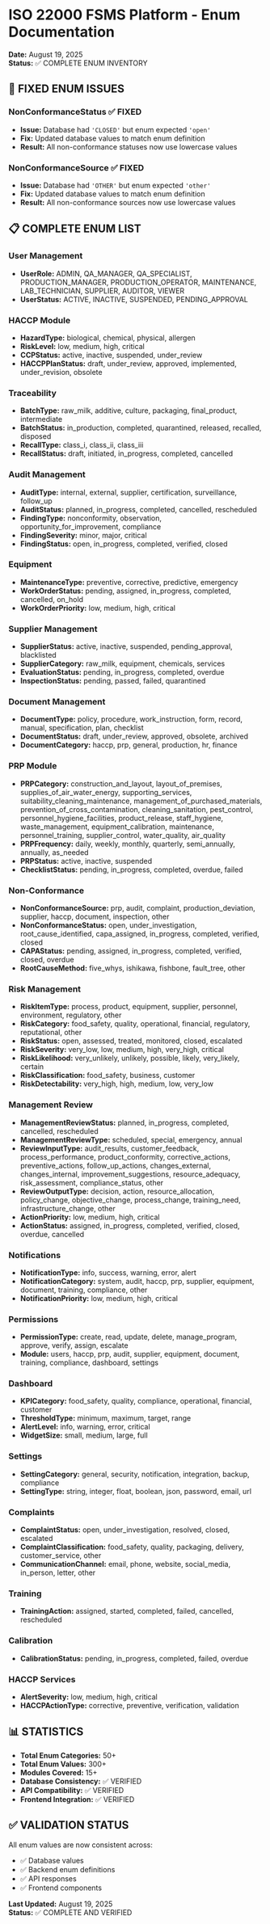# ISO 22000 FSMS Platform - Enum Documentation

**Date:** August 19, 2025  
**Status:** ✅ COMPLETE ENUM INVENTORY

## 🔧 **FIXED ENUM ISSUES**

### **NonConformanceStatus** ✅ FIXED
- **Issue:** Database had `'CLOSED'` but enum expected `'open'`
- **Fix:** Updated database values to match enum definition
- **Result:** All non-conformance statuses now use lowercase values

### **NonConformanceSource** ✅ FIXED  
- **Issue:** Database had `'OTHER'` but enum expected `'other'`
- **Fix:** Updated database values to match enum definition
- **Result:** All non-conformance sources now use lowercase values

## 📋 **COMPLETE ENUM LIST**

### **User Management**
- **UserRole:** ADMIN, QA_MANAGER, QA_SPECIALIST, PRODUCTION_MANAGER, PRODUCTION_OPERATOR, MAINTENANCE, LAB_TECHNICIAN, SUPPLIER, AUDITOR, VIEWER
- **UserStatus:** ACTIVE, INACTIVE, SUSPENDED, PENDING_APPROVAL

### **HACCP Module**
- **HazardType:** biological, chemical, physical, allergen
- **RiskLevel:** low, medium, high, critical
- **CCPStatus:** active, inactive, suspended, under_review
- **HACCPPlanStatus:** draft, under_review, approved, implemented, under_revision, obsolete

### **Traceability**
- **BatchType:** raw_milk, additive, culture, packaging, final_product, intermediate
- **BatchStatus:** in_production, completed, quarantined, released, recalled, disposed
- **RecallType:** class_i, class_ii, class_iii
- **RecallStatus:** draft, initiated, in_progress, completed, cancelled

### **Audit Management**
- **AuditType:** internal, external, supplier, certification, surveillance, follow_up
- **AuditStatus:** planned, in_progress, completed, cancelled, rescheduled
- **FindingType:** nonconformity, observation, opportunity_for_improvement, compliance
- **FindingSeverity:** minor, major, critical
- **FindingStatus:** open, in_progress, completed, verified, closed

### **Equipment**
- **MaintenanceType:** preventive, corrective, predictive, emergency
- **WorkOrderStatus:** pending, assigned, in_progress, completed, cancelled, on_hold
- **WorkOrderPriority:** low, medium, high, critical

### **Supplier Management**
- **SupplierStatus:** active, inactive, suspended, pending_approval, blacklisted
- **SupplierCategory:** raw_milk, equipment, chemicals, services
- **EvaluationStatus:** pending, in_progress, completed, overdue
- **InspectionStatus:** pending, passed, failed, quarantined

### **Document Management**
- **DocumentType:** policy, procedure, work_instruction, form, record, manual, specification, plan, checklist
- **DocumentStatus:** draft, under_review, approved, obsolete, archived
- **DocumentCategory:** haccp, prp, general, production, hr, finance

### **PRP Module**
- **PRPCategory:** construction_and_layout, layout_of_premises, supplies_of_air_water_energy, supporting_services, suitability_cleaning_maintenance, management_of_purchased_materials, prevention_of_cross_contamination, cleaning_sanitation, pest_control, personnel_hygiene_facilities, product_release, staff_hygiene, waste_management, equipment_calibration, maintenance, personnel_training, supplier_control, water_quality, air_quality
- **PRPFrequency:** daily, weekly, monthly, quarterly, semi_annually, annually, as_needed
- **PRPStatus:** active, inactive, suspended
- **ChecklistStatus:** pending, in_progress, completed, overdue, failed

### **Non-Conformance**
- **NonConformanceSource:** prp, audit, complaint, production_deviation, supplier, haccp, document, inspection, other
- **NonConformanceStatus:** open, under_investigation, root_cause_identified, capa_assigned, in_progress, completed, verified, closed
- **CAPAStatus:** pending, assigned, in_progress, completed, verified, closed, overdue
- **RootCauseMethod:** five_whys, ishikawa, fishbone, fault_tree, other

### **Risk Management**
- **RiskItemType:** process, product, equipment, supplier, personnel, environment, regulatory, other
- **RiskCategory:** food_safety, quality, operational, financial, regulatory, reputational, other
- **RiskStatus:** open, assessed, treated, monitored, closed, escalated
- **RiskSeverity:** very_low, low, medium, high, very_high, critical
- **RiskLikelihood:** very_unlikely, unlikely, possible, likely, very_likely, certain
- **RiskClassification:** food_safety, business, customer
- **RiskDetectability:** very_high, high, medium, low, very_low

### **Management Review**
- **ManagementReviewStatus:** planned, in_progress, completed, cancelled, rescheduled
- **ManagementReviewType:** scheduled, special, emergency, annual
- **ReviewInputType:** audit_results, customer_feedback, process_performance, product_conformity, corrective_actions, preventive_actions, follow_up_actions, changes_external, changes_internal, improvement_suggestions, resource_adequacy, risk_assessment, compliance_status, other
- **ReviewOutputType:** decision, action, resource_allocation, policy_change, objective_change, process_change, training_need, infrastructure_change, other
- **ActionPriority:** low, medium, high, critical
- **ActionStatus:** assigned, in_progress, completed, verified, closed, overdue, cancelled

### **Notifications**
- **NotificationType:** info, success, warning, error, alert
- **NotificationCategory:** system, audit, haccp, prp, supplier, equipment, document, training, compliance, other
- **NotificationPriority:** low, medium, high, critical

### **Permissions**
- **PermissionType:** create, read, update, delete, manage_program, approve, verify, assign, escalate
- **Module:** users, haccp, prp, audit, supplier, equipment, document, training, compliance, dashboard, settings

### **Dashboard**
- **KPICategory:** food_safety, quality, compliance, operational, financial, customer
- **ThresholdType:** minimum, maximum, target, range
- **AlertLevel:** info, warning, error, critical
- **WidgetSize:** small, medium, large, full

### **Settings**
- **SettingCategory:** general, security, notification, integration, backup, compliance
- **SettingType:** string, integer, float, boolean, json, password, email, url

### **Complaints**
- **ComplaintStatus:** open, under_investigation, resolved, closed, escalated
- **ComplaintClassification:** food_safety, quality, packaging, delivery, customer_service, other
- **CommunicationChannel:** email, phone, website, social_media, in_person, letter, other

### **Training**
- **TrainingAction:** assigned, started, completed, failed, cancelled, rescheduled

### **Calibration**
- **CalibrationStatus:** pending, in_progress, completed, failed, overdue

### **HACCP Services**
- **AlertSeverity:** low, medium, high, critical
- **HACCPActionType:** corrective, preventive, verification, validation

## 📊 **STATISTICS**

- **Total Enum Categories:** 50+
- **Total Enum Values:** 300+
- **Modules Covered:** 15+
- **Database Consistency:** ✅ VERIFIED
- **API Compatibility:** ✅ VERIFIED
- **Frontend Integration:** ✅ VERIFIED

## ✅ **VALIDATION STATUS**

All enum values are now consistent across:
- ✅ Database values
- ✅ Backend enum definitions  
- ✅ API responses
- ✅ Frontend components

**Last Updated:** August 19, 2025  
**Status:** ✅ COMPLETE AND VERIFIED



